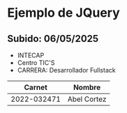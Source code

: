 # Ejemplo de JQuery
## Subido: 06/05/2025

- INTECAP
- Centro TIC'S
- CARRERA: Desarrollador Fullstack

|Carnet | Nombre |
|-------|--------|
|2022-032471|Abel Cortez|
